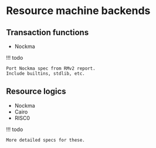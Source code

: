 # Resource machine backends

## Transaction functions

- Nockma

!!! todo

    Port Nockma spec from RMv2 report.
    Include builtins, stdlib, etc.

## Resource logics

- Nockma
- Cairo
- RISC0

!!! todo

    More detailed specs for these.